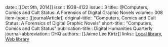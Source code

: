 date:: [[Oct 9th, 2014]]
issn:: 1938-4122
issue:: 3
title:: @Computers, Comics and Cult Status: A Forensics of Digital Graphic Novels
volume:: 008
item-type:: [[journalArticle]]
original-title:: "Computers, Comics and Cult Status: A Forensics of Digital Graphic Novels"
short-title:: "Computers, Comics and Cult Status"
publication-title:: Digital Humanities Quarterly
journal-abbreviation:: DHQ
authors:: [[Jaime Lee Kirtz]]
links:: [Local library](zotero://select/groups/2386895/items/4GT58Q8K), [Web library](https://www.zotero.org/groups/2386895/items/4GT58Q8K)
